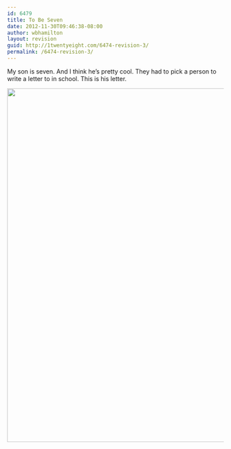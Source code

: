 ```yaml
---
id: 6479
title: To Be Seven
date: 2012-11-30T09:46:38-08:00
author: wbhamilton
layout: revision
guid: http://1twentyeight.com/6474-revision-3/
permalink: /6474-revision-3/
---
```

My son is seven. And I think he&#8217;s pretty cool. They had to pick a person to write a letter to in school. This is his letter.

<img class="alignleft size-full wp-image-6475" title="WesWelker" src="http://1twentyeight.com/wp-content/uploads/2012/11/WesWelker.jpg" alt="" width="626" height="823" srcset="http://1twentyeight.com/wp-content/uploads/2012/11/WesWelker.jpg 626w, http://1twentyeight.com/wp-content/uploads/2012/11/WesWelker-228x300.jpg 228w" sizes="(max-width: 626px) 100vw, 626px" />